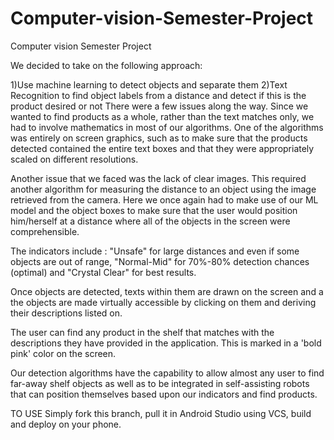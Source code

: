# Computer-vision-Semester-Project
Computer vision Semester Project


We decided to take on the following approach:

1)Use machine learning to detect objects and separate them
2)Text Recognition to find object labels from a distance and detect if this is the product desired or not
There were a few issues along the way. Since we wanted to find products as a whole, rather than the text matches only, we had to involve mathematics in most of our algorithms. One of the algorithms was entirely on screen graphics, such as to make sure that the products detected contained the entire text boxes and that they were appropriately scaled on different resolutions.

Another issue that we faced was the lack of clear images. This required another algorithm for measuring the distance to an object using the image retrieved from the camera. Here we once again had to make use of our ML model and the object boxes to make sure that the user would position him/herself at a distance where all of the objects in the screen were comprehensible.

The indicators include : "Unsafe" for large distances and even if some objects are out of range, "Normal-Mid" for 70%-80% detection chances (optimal) and "Crystal Clear" for best results.

Once objects are detected, texts within them are drawn on the screen and a the objects are made virtually accessible by clicking on them and deriving their descriptions listed on.

The user can find any product in the shelf that matches with the descriptions they have provided in the application. This is marked in a 'bold pink' color on the screen.

Our detection algorithms have the capability to allow almost any user to find far-away shelf objects as well as to be integrated in self-assisting robots that can position themselves based upon our indicators and find products. 

TO USE
Simply fork this branch, pull it in Android Studio using VCS, build and deploy on your phone.
